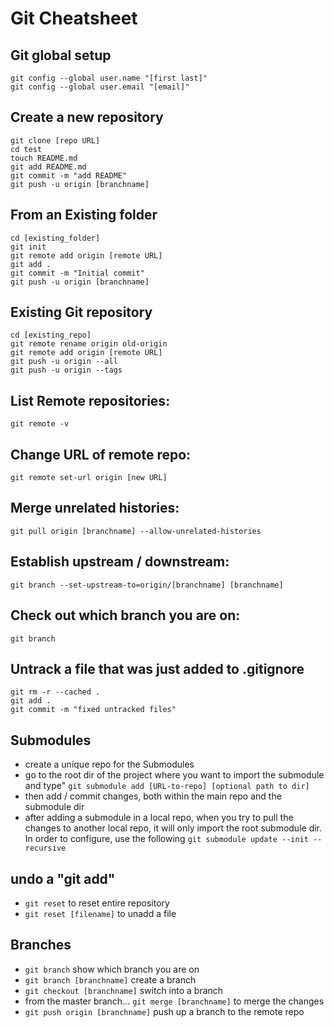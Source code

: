 # Git Cheatsheet

## Git global setup
```
git config --global user.name "[first last]"
git config --global user.email "[email]"
```

## Create a new repository
```
git clone [repo URL]
cd test
touch README.md
git add README.md
git commit -m "add README"
git push -u origin [branchname]
```

## From an Existing folder
```
cd [existing_folder]
git init
git remote add origin [remote URL]
git add .
git commit -m "Initial commit"
git push -u origin [branchname]
```

## Existing Git repository
```
cd [existing_repo]
git remote rename origin old-origin
git remote add origin [remote URL]
git push -u origin --all
git push -u origin --tags
```

## List Remote repositories:
```
git remote -v
```

## Change URL of remote repo:
```
git remote set-url origin [new URL]
```

## Merge unrelated histories:
```
git pull origin [branchname] --allow-unrelated-histories
```

## Establish upstream / downstream:
```
git branch --set-upstream-to=origin/[branchname] [branchname]
```


## Check out which branch you are on:
```
git branch
```

## Untrack a file that was just added to .gitignore
```
git rm -r --cached .
git add .
git commit -m "fixed untracked files"
```

## Submodules
- create a unique repo for the Submodules
- go to the root dir of the project where you want to import the submodule and type" `git submodule add [URL-to-repo] [optional path to dir]`
- then add / commit changes, both within the main repo and the submodule dir
- after adding a submodule in a local repo, when you try to pull the changes to another local repo, it will only import the root submodule dir. In order to configure, use the following `git submodule update --init --recursive`

## undo a "git add"
- `git reset` to reset entire repository
- `git reset [filename]` to unadd a file


## Branches
- `git branch` show which branch you are on
- `git branch [branchname]` create a branch
- `git checkout [branchname]` switch into a branch
- from the master branch... `git merge [branchname]` to merge the changes
- `git push origin [branchname]` push up a branch to the remote repo
